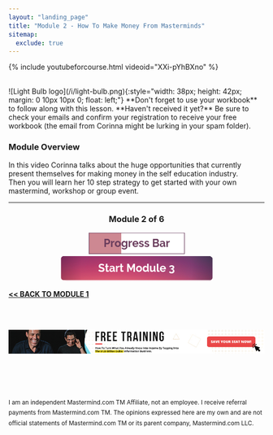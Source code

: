 ```yaml
---
layout: "landing_page"
title: "Module 2 - How To Make Money From Masterminds"
sitemap:
  exclude: true  
---
```

 <div class="separator-2"></div>
 
{% include youtubeforcourse.html videoid="XXi-pYhBXno" %}

<br>
![Light Bulb logo](/i/light-bulb.png){:style="width: 38px; height: 42px; margin: 0 10px 10px 0; float: left;"}
**Don't forget to use your workbook** to follow along with this lesson. **Haven't received it yet?** Be sure to check your emails and confirm your registration to receive your free workbook (the email from Corinna might be lurking in your spam folder).

### Module Overview
In this video Corinna talks about the huge opportunities that currently present themselves for making money in the self education industry.
<br>
Then you will learn her 10 step strategy to get started with your own mastermind, workshop or group event.
<br>

***

<center>
<h3>Module 2 of 6</h3>
<img src="/i/ff/mastermindcourse/progressbar2.png" alt="Progress bar 34% complete">
<br>
<a href="/ff/masterminds/c19/modules/module-3">
  <img src="/ff/masterminds/c19/buttons/module_3.png" alt="Make money with Masterminds Module 3 button">
</a>
</center>

**[<< BACK TO MODULE 1](/ff/masterminds/c19/modules/module-1)**

<br><br>
<center>
<a href="https://dgachieve.com/joining?source=ILDmmcoursebanner&a=1899" target="blank" rel="nofollow noopener"><img src="/i/ads/kbb/970x90.jpg" /></a>
</center>

<br><br><br>

<sub>I am an independent Mastermind.com TM Affiliate, not an employee. I receive referral payments from Mastermind.com TM. The opinions expressed here are my own and are not official statements of Mastermind.com TM or its parent company, Mastermind.com LLC.</sub>